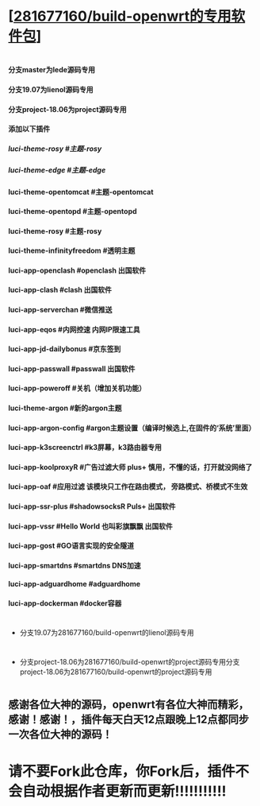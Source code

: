 # [[281677160/build-openwrt的专用软件包](https://github.com/281677160/build-openwrt.git)]

#
#### 分支master为lede源码专用
#### 分支19.07为lienol源码专用
#### 分支project-18.06为project源码专用

#### 添加以下插件
##### luci-theme-rosy    #主题-rosy
##### luci-theme-edge    #主题-edge<br>
#### luci-theme-opentomcat   #主题-opentomcat<br>
#### luci-theme-opentopd   #主题-opentopd<br>
#### luci-theme-rosy   #主题-rosy<br>
#### luci-theme-infinityfreedom    #透明主题<br>
#### luci-app-openclash    #openclash 出国软件<br>
#### luci-app-clash    #clash 出国软件<br>
#### luci-app-serverchan    #微信推送<br>
#### luci-app-eqos    #内网控速 内网IP限速工具<br>
#### luci-app-jd-dailybonus    #京东签到<br>
#### luci-app-passwall    #passwall 出国软件<br>
#### luci-app-poweroff    #关机（增加关机功能）<br>
#### luci-theme-argon    #新的argon主题<br>
#### luci-app-argon-config    #argon主题设置（编译时候选上,在固件的‘系统’里面）<br>
#### luci-app-k3screenctrl   #k3屏幕，k3路由器专用<br>
#### luci-app-koolproxyR   #广告过滤大师 plus+  慎用，不懂的话，打开就没网络了<br>
#### luci-app-oaf   #应用过滤 该模块只工作在路由模式， 旁路模式、桥模式不生效<br>
#### luci-app-ssr-plus   #shadowsocksR Puls+  出国软件<br>
#### luci-app-vssr   #Hello World 也叫彩旗飘飘  出国软件<br>
#### luci-app-gost   #GO语言实现的安全隧道<br>
#### luci-app-smartdns   #smartdns DNS加速<br>
#### luci-app-adguardhome   #adguardhome<br>
#### luci-app-dockerman   #docker容器<br>
#
- 分支19.07为281677160/build-openwrt的lienol源码专用

#
- 分支project-18.06为281677160/build-openwrt的project源码专用分支project-18.06为281677160/build-openwrt的project源码专用

#
#
## 感谢各位大神的源码，openwrt有各位大神而精彩，感谢！感谢！，插件每天白天12点跟晚上12点都同步一次各位大神的源码！

#

# 请不要Fork此仓库，你Fork后，插件不会自动根据作者更新而更新!!!!!!!!!!!
